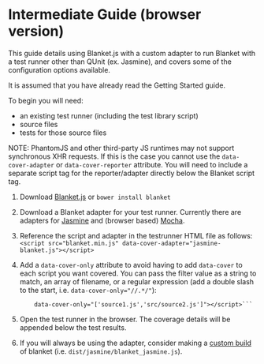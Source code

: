 # Intermediate Guide (browser version)

This guide details using Blanket.js with a custom adapter to run Blanket with a test runner other than QUnit (ex. Jasmine), and covers some of the configuration options available.

It is assumed that you have already read the Getting Started guide.

To begin you will need:  
* an existing test runner (including the test library script)
* source files
* tests for those source files

NOTE: PhantomJS and other third-party JS runtimes may not support synchronous XHR requests.  If this is the case you cannot use the `data-cover-adapter` or `data-cover-reporter` attribute.  You will need to include a separate script tag for the reporter/adapter directly below the Blanket script tag.


1. Download [Blanket.js](https://raw.github.com/alex-seville/blanket/master/dist/qunit/blanket.min.js) or `bower install blanket`

2. Download a Blanket adapter for your test runner.  Currently there are adapters for [Jasmine](https://raw.github.com/alex-seville/blanket/master/src/adapters/jasmine-blanket.js) and (browser based) [Mocha](https://raw.github.com/alex-seville/blanket/master/src/adapters/mocha-blanket.js).

3. Reference the script and adapter in the testrunner HTML file as follows:
    ```<script src="blanket.min.js" data-cover-adapter="jasmine-blanket.js"></script>```

4. Add a `data-cover-only` attribute to avoid having to add `data-cover` to each script you want covered.  You can pass the filter value as a string to match, an array of filename, or a regular expression (add a double slash to the start, i.e. `data-cover-only="//.*/"`):
    ```<script src="blanket.min.js" data-cover-adapter="jasmine-blanket.js"  
        data-cover-only="['source1.js','src/source2.js']"></script>```

5. Open the test runner in the browser.  The coverage details will be appended below the test results.

6. If you will always be using the adapter, consider making a [custom build](https://github.com/alex-seville/blanket/blob/master/README.md#roll-your-own) of blanket (i.e. `dist/jasmine/blanket_jasmine.js`). 
